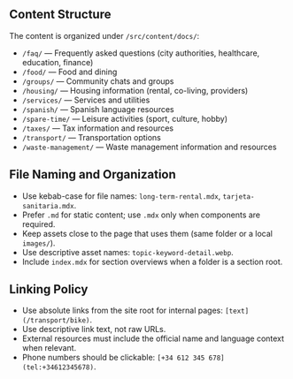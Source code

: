 ## Content Structure

The content is organized under `/src/content/docs/`:
- `/faq/` — Frequently asked questions (city authorities, healthcare, education, finance)
- `/food/` — Food and dining
- `/groups/` — Community chats and groups
- `/housing/` — Housing information (rental, co-living, providers)
- `/services/` — Services and utilities
- `/spanish/` — Spanish language resources
- `/spare-time/` — Leisure activities (sport, culture, hobby)
- `/taxes/` — Tax information and resources
- `/transport/` — Transportation options
- `/waste-management/` — Waste management information and resources

## File Naming and Organization

- Use kebab-case for file names: `long-term-rental.mdx`, `tarjeta-sanitaria.mdx`.
- Prefer `.md` for static content; use `.mdx` only when components are required.
- Keep assets close to the page that uses them (same folder or a local `images/`).
- Use descriptive asset names: `topic-keyword-detail.webp`.
- Include `index.mdx` for section overviews when a folder is a section root.

## Linking Policy

- Use absolute links from the site root for internal pages: `[text](/transport/bike)`.
- Use descriptive link text, not raw URLs.
- External resources must include the official name and language context when relevant.
- Phone numbers should be clickable: `[+34 612 345 678](tel:+34612345678)`.
